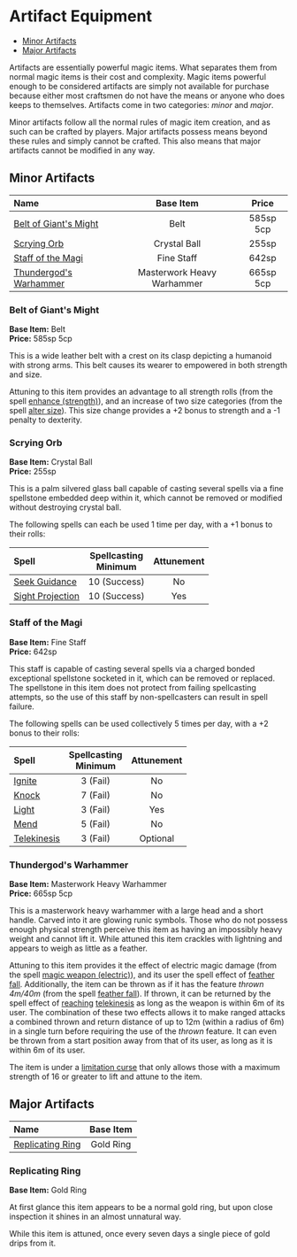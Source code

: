 # Artifact Equipment

* [Minor Artifacts](#minor-artifacts)
* [Major Artifacts](#major-artifacts)

Artifacts are essentially powerful magic items. What separates them from normal magic items is their cost and complexity. Magic items powerful enough to be considered artifacts are simply not available for purchase because either most craftsmen do not have the means or anyone who does keeps to themselves. Artifacts come in two categories: *minor* and *major*.

Minor artifacts follow all the normal rules of magic item creation, and as such can be crafted by players. Major artifacts possess means beyond these rules and simply cannot be crafted. This also means that major artifacts cannot be modified in any way.

## Minor Artifacts

| Name | Base Item | Price |
|:-|:-:|:-:|
| [Belt of Giant's Might](#belt-of-giants-might) | Belt | 585sp 5cp |
| [Scrying Orb](#scrying-orb) | Crystal Ball | 255sp |
| [Staff of the Magi](#staff-of-the-magi) | Fine Staff | 642sp |
| [Thundergod's Warhammer](#thungergods-warhammer) | Masterwork Heavy Warhammer | 665sp 5cp |

### Belt of Giant's Might

**Base Item:** Belt  
**Price:** 585sp 5cp

This is a wide leather belt with a crest on its clasp depicting a humanoid with strong arms. This belt causes its wearer to empowered in both strength and size. 

Attuning to this item provides an advantage to all strength rolls (from the spell [enhance (strength)](/Fantasy/Spells.md#enhance)), and an increase of two size categories (from the spell [alter size](/Fantasy/Spells.md#alter-size)). This size change provides a +2 bonus to strength and a -1 penalty to dexterity.

### Scrying Orb

**Base Item:** Crystal Ball  
**Price:** 255sp

This is a palm silvered glass ball capable of casting several spells via a fine spellstone embedded deep within it, which cannot be removed or modified without destroying crystal ball.

The following spells can each be used 1 time per day, with a +1 bonus to their rolls:

| Spell | Spellcasting<br/>Minimum | Attunement |
|:-|:-:|:-:|
| [Seek Guidance](/Fantasy/Spells.md#seek-guidance) | 10 (Success) | No |
| [Sight Projection](/Fantasy/Spells.md#sight-projection) | 10 (Success) | Yes |

### Staff of the Magi

**Base Item:** Fine Staff  
**Price:** 642sp

This staff is capable of casting several spells via a charged bonded exceptional spellstone socketed in it, which can be removed or replaced. The spellstone in this item does not protect from failing spellcasting attempts, so the use of this staff by non-spellcasters can result in spell failure.

The following spells can be used collectively 5 times per day, with a +2 bonus to their rolls:

| Spell | Spellcasting<br/>Minimum | Attunement |
|:-|:-:|:-:|
| [Ignite](/Fantasy/Spells.md#ignite) | 3 (Fail) | No |
| [Knock](/Fantasy/Spells.md#knock) | 7 (Fail) | No |
| [Light](/Fantasy/Spells.md#light) | 3 (Fail) | Yes |
| [Mend](/Fantasy/Spells.md#mend) | 5 (Fail) | No |
| [Telekinesis](/Fantasy/Spells.md#telekinesis) | 3 (Fail) | Optional |

### Thundergod's Warhammer

**Base Item:** Masterwork Heavy Warhammer  
**Price:** 665sp 5cp

This is a masterwork heavy warhammer with a large head and a short handle. Carved into it are glowing runic symbols. Those who do not possess enough physical strength perceive this item as having an impossibly heavy weight and cannot lift it. While attuned this item crackles with lightning and appears to weigh as little as a feather.

Attuning to this item provides it the effect of electric magic damage (from the spell [magic weapon (electric)](/Fantasy/Spells.md#magic-weapon)), and its user the spell effect of [feather fall](/Fantasy/Spells.md#feather-fall). Additionally, the item can be thrown as if it has the feature *thrown 4m/40m* (from the spell [feather fall](/Fantasy/Spells.md#feather-fall)). If thrown, it can be returned by the spell effect of [reaching](/Fantasy/Talents.md#metamagic) [telekinesis](/Fantasy/Spells.md#telekinesis) as long as the weapon is within 6m of its user. The combination of these two effects allows it to make ranged attacks a combined thrown and return distance of up to 12m (within a radius of 6m) in a single turn before requiring the use of the *thrown* feature. It can even be thrown from a start position away from that of its user, as long as it is within 6m of its user.

The item is under a [limitation curse](/Fantasy/ItemCrafting.md#curses) that only allows those with a maximum strength of 16 or greater to lift and attune to the item.

## Major Artifacts

| Name | Base Item |
|:-|:-:|
| [Replicating Ring](#replicating-ring) | Gold Ring |

### Replicating Ring

**Base Item:** Gold Ring

At first glance this item appears to be a normal gold ring, but upon close inspection it shines in an almost unnatural way.

While this item is attuned, once every seven days a single piece of gold drips from it.
